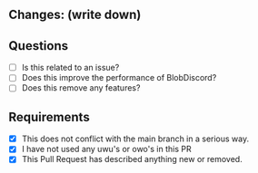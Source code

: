 ## Changes: (write down)

## Questions
- [ ] Is this related to an issue?
- [ ] Does this improve the performance of BlobDiscord?
- [ ] Does this remove any features?

## Requirements
- [x] This does not conflict with the main branch in a serious way.
- [x] I have not used any uwu's or owo's in this PR
- [x] This Pull Request has described anything new or removed.
